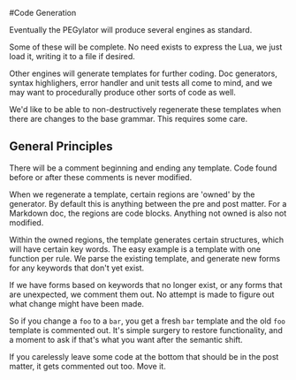 #Code Generation

Eventually the PEGylator will produce several engines as standard.

Some of these will be complete. No need exists to express the Lua, we just load it, writing it to a file if desired.

Other engines will generate templates for further coding. Doc generators, syntax highlighers, error handler and unit tests all come to mind, and we may want to procedurally produce other sorts of code as well.

We'd like to be able to non-destructively regenerate these templates when there are changes to the base grammar. This requires some care. 

## General Principles

There will be a comment beginning and ending any template. Code found before or after these comments is never modified.

When we regenerate a template, certain regions are 'owned' by the generator. By default this is anything between the pre and post matter. For a Markdown doc, the regions are code blocks. Anything not owned is also not modified.

Within the owned regions, the template generates certain structures, which will have certain key words. The easy example is a template with one function per rule. We parse the existing template, and generate new forms for any keywords that don't yet exist. 

If we have forms based on keywords that no longer exist, or any forms that are unexpected, we comment them out. No attempt is made to figure out what change might have been made. 

So if you change a `foo` to a `bar`, you get a fresh `bar` template and the old `foo` template is commented out. It's simple surgery to restore functionality, and a moment to ask if that's what you want after the semantic shift. 

If you carelessly leave some code at the bottom that should be in the post matter, it gets commented out too. Move it. 